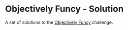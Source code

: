 # Objectively Funcy - Solution

A set of solutions to the [Objectively Funcy](https://github.com/ci-wdi-900/objectively-funcy) challenge.
